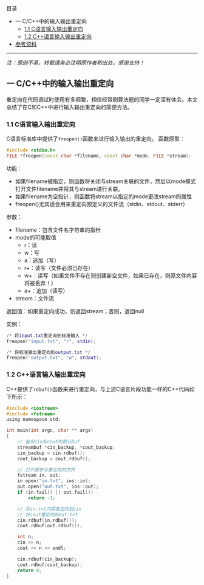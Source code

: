 目录

- 一 C/C++中的输入输出重定向
  - [1.1 C语言输入输出重定向](https://www.cnblogs.com/laizhenghong2012/p/10760253.html#11-c语言输入输出重定向)
  - [1.2 C++语言输入输出重定向](https://www.cnblogs.com/laizhenghong2012/p/10760253.html#12-c语言输入输出重定向)
- [参考资料](https://www.cnblogs.com/laizhenghong2012/p/10760253.html#参考资料)



------

*注：原创不易，转载请务必注明原作者和出处，感谢支持！*

## 一 C/C++中的输入输出重定向

重定向在代码调试时使用有多频繁，相信经常刷算法题的同学一定深有体会。本文总结了在C和C++中进行输入输出重定向的简便方法。

### 1.1 C语言输入输出重定向

C语言标准库中提供了`freopen()`函数来进行输入输出的重定向。
函数原型：

```cpp
#include <stdio.h>
FILE *freopen(const char *filename, const char *mode, FILE *stream);
```

功能：

- 如果filename被指定，则函数将关闭与stream关联的文件，然后以mode模式打开文件filename并将其与stream进行关联。
- 如果filename为空指针，则函数将stream以指定的mode更改stream的属性
- freopen()尤其适合用来重定向预定义的文件流（stdin、stdout、stderr）

参数：

- filename：包含文件名字符串的指针
- mode的可能取值
  - r：读
  - w：写
  - a：追加（写）
  - r+：读写（文件必须已存在）
  - w+：读写（如果文件不存在则创建新空文件，如果已存在，则原文件内容将被丢弃！）
  - a+：追加（读写）
- stream：文件流

返回值：如果重定向成功，则返回stream；否则，返回null

实例：

```lua
/* 将input.txt重定向到标准输入 */
freopen("input.txt", "r", stdin);

/* 将标准输出重定向到output.txt */
freopen("output.txt", "w", stdout);
```

### 1.2 C++语言输入输出重定向

C++提供了`rdbuf()`函数来进行重定向，与上述C语言片段功能一样的C++代码如下所示：

```objectivec
#include <iostream>
#include <fstream>
using namespace std;

int main(int argc, char ** argv)
{
    // 备份cin和cout的默认buf
    streambuf *cin_backup, *cout_backup;
    cin_backup = cin.rdbuf();
    cout_backup = cout.rdbuf();

    // 打开要参与重定向的文件
    fstream in, out;
    in.open("in.txt", ios::in);
    out.open("out.txt", ios::out);
    if (in.fail() || out.fail())
        return -1;

    // 将in.txt内容重定向到cin
    // 将cout重定向到out.txt
    cin.rdbuf(in.rdbuf());
    cout.rdbuf(out.rdbuf());

    int n;
    cin >> n;
    cout << n << endl;

    cin.rdbuf(cin_backup);
    cout.rdbuf(cout_backup);
    return 0;
}
```